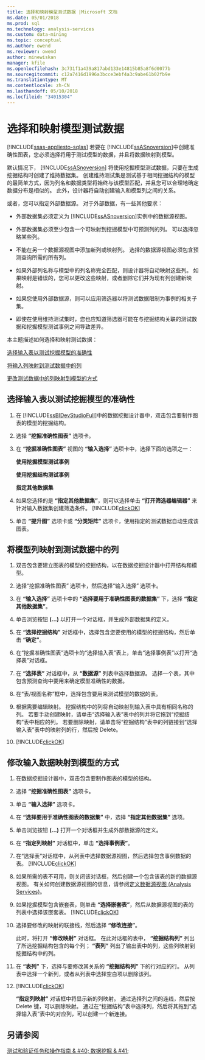 ```yaml
---
title: 选择和映射模型测试数据 |Microsoft 文档
ms.date: 05/01/2018
ms.prod: sql
ms.technology: analysis-services
ms.custom: data-mining
ms.topic: conceptual
ms.author: owend
ms.reviewer: owend
author: minewiskan
manager: kfile
ms.openlocfilehash: 3c731f1a439a817abd133e14815b85a8f6d0077b
ms.sourcegitcommit: c12a7416d1996a3bcce3ebf4a3c9abe61b02fb9e
ms.translationtype: MT
ms.contentlocale: zh-CN
ms.lasthandoff: 05/10/2018
ms.locfileid: "34015304"
---
```

# <a name="choose-and-map-model-testing-data"></a>选择和映射模型测试数据
[!INCLUDE[ssas-appliesto-sqlas](../../includes/ssas-appliesto-sqlas.md)]
  若要在 [!INCLUDE[ssASnoversion](../../includes/ssasnoversion-md.md)]中创建准确性图表，您必须选择将用于测试模型的数据，并且将数据映射到模型。  
  
 默认情况下， [!INCLUDE[ssASnoversion](../../includes/ssasnoversion-md.md)] 将使用挖掘模型测试数据，只要在生成挖掘结构时创建了维持数据集。 创建维持测试集是测试基于相同挖掘结构的模型的最简单方式，因为列名和数据类型将始终与该模型匹配，并且您可以合理地确定数据分布是相似的。 此外，设计器将自动创建输入和模型列之间的关系。  
  
 或者，您可以指定外部数据源。 对于外部数据，有一些其他要求：  
  
-   外部数据集必须定义为 [!INCLUDE[ssASnoversion](../../includes/ssasnoversion-md.md)]实例中的数据源视图。  
  
-   外部数据集必须至少包含一个可映射到挖掘模型中可预测列的列。 可以选择忽略某些列。  
  
-   不能在另一个数据源视图中添加新列或映射列。 选择的数据源视图必须包含预测查询所需的所有列。  
  
-   如果外部列名称与模型中的列名称完全匹配，则设计器将自动映射这些列。 如果映射是错误的，您可以更改这些映射，或者删除它们并为现有列创建新映射。  
  
-   如果您使用外部数据源，则可以应用筛选器以将测试数据限制为事例的相关子集。  
  
-   即使在使用维持测试集时，您也应知道筛选器可能在与挖掘结构关联的测试数据和挖掘模型测试事例之间导致差异。  
  
 本主题描述如何选择和映射测试数据：  
  
 [选择输入表以测试挖掘模型的准确性](#bkmk_SelectInputs)  
  
 [将输入列映射到测试数据中的列](#bkmk_MapColumns)  
  
 [更改测试数据中的列映射到模型的方式](#bkmk_ChangeMappings)  
  
##  <a name="bkmk_SelectInputs"></a> 选择输入表以测试挖掘模型的准确性  
  
1.  在 [!INCLUDE[ssBIDevStudioFull](../../includes/ssbidevstudiofull-md.md)]中的数据挖掘设计器中，双击包含要制作图表的模型的挖掘结构。  
  
2.  选择 **“挖掘准确性图表”** 选项卡。  
  
3.  在 **“挖掘准确性图表”** 视图的 **“输入选择”** 选项卡中，选择下面的选项之一：  
  
     **使用挖掘模型测试事例**  
  
     **使用挖掘结构测试事例**  
  
     **指定其他数据集**  
  
4.  如果您选择的是 **“指定其他数据集”**，则可以选择单击 **“打开筛选器编辑器”** 来针对输入数据集创建筛选条件。 [!INCLUDE[clickOK](../../includes/clickok-md.md)]  
  
5.  单击 **“提升图”** 选项卡或 **“分类矩阵”** 选项卡，使用指定的测试数据自动生成该图表。  
  
##  <a name="bkmk_MapColumns"></a> 将模型列映射到测试数据中的列  
  
1.  双击包含要建立图表的模型的挖掘结构，以在数据挖掘设计器中打开结构和模型。  
  
2.  选择“挖掘准确性图表”  选项卡，然后选择“输入选择”  选项卡。  
  
3.  在 **“输入选择”** 选项卡中的 **“选择要用于准确性图表的数据集”** 下，选择 **“指定其他数据集”**。  
  
4.  单击浏览按钮 **(…)** 以打开一个对话框，并生成外部数据集的定义。  
  
5.  在 **“选择挖掘结构”** 对话框中，选择包含您要使用的模型的挖掘结构，然后单击 **“确定”**。  
  
6.  在“挖掘准确性图表”选项卡的“选择输入表”表上，单击“选择事例表”以打开“选择表”对话框。  
  
7.  在 **“选择表”** 对话框中，从 **“数据源”** 列表中选择数据源。 选择一个表，其中包含预测查询中要用来确定模型准确性的数据。  
  
8.  在“表/视图名称”框中，选择包含要用来测试模型的数据的表。  
  
9. 根据需要编辑映射。 挖掘结构中的列将自动映射到输入表中具有相同名称的列。 若要手动创建映射，请单击“选择输入表”表中的列并将它拖到“挖掘结构”表中相应的列。 若要删除映射，请单击将“挖掘结构”表中的列链接到“选择输入表”表中的映射列的行，然后按 Delete。  
  
10. [!INCLUDE[clickOK](../../includes/clickok-md.md)]  
  
##  <a name="bkmk_ChangeMappings"></a> 修改输入数据映射到模型的方式  
  
1.  在数据挖掘设计器中，双击包含要制作图表的模型的结构。  
  
2.  选择 **“挖掘准确性图表”** 选项卡。  
  
3.  单击 **“输入选择”** 选项卡。  
  
4.  在 **“选择要用于准确性图表的数据集”** 中，选择 **“指定其他数据集”** 选项。  
  
5.  单击浏览按钮 **(…)** 打开一个对话框并生成外部数据源的定义。  
  
6.  在 **“指定列映射”** 对话框中，单击 **“选择事例表”**。  
  
7.  在“选择表”对话框中，从列表中选择数据源视图，然后选择包含事例数据的表。 [!INCLUDE[clickOK](../../includes/clickok-md.md)]  
  
8.  如果所需的表不可用，则关闭该对话框，然后创建一个包含该表的新的数据源视图。 有关如何创建数据源视图的信息，请参阅[定义数据源视图 (Analysis Services)](../../analysis-services/multidimensional-models/defining-a-data-source-view-analysis-services.md)。  
  
9. 如果挖掘模型包含嵌套表，则单击 **“选择嵌套表”**，然后从数据源视图的表的列表中选择该嵌套表。 [!INCLUDE[clickOK](../../includes/clickok-md.md)]  
  
10. 选择要修改的映射的联接线，然后选择 **“修改连接”**。  
  
     此时，将打开 **“修改映射”** 对话框。 在此对话框的表中， **“挖掘结构列”** 列出了所选挖掘结构包含的每个列； **“表列”** 列出了输出表中的列，这些列映射到挖掘结构中的列。  
  
11. 在 **“表列”** 下，选择与要修改其关系的 **“挖掘结构列”** 下的行对应的行。 从列表中选择一个新列，或者从列表中选择空白项以删除该列。  
  
12. [!INCLUDE[clickOK](../../includes/clickok-md.md)]  
  
     **“指定列映射”** 对话框中将显示新的列映射。 通过选择列之间的连线，然后按 Delete 键，可以删除映射。 通过在“挖掘结构”表中选择列，然后将其拖到“选择输入表”表中的对应列，可以创建一个新连接。  
  
## <a name="see-also"></a>另请参阅  
 [测试和验证任务和操作指南 & #40; 数据挖掘 & #41;](../../analysis-services/data-mining/testing-and-validation-tasks-and-how-tos-data-mining.md)  
  
  
